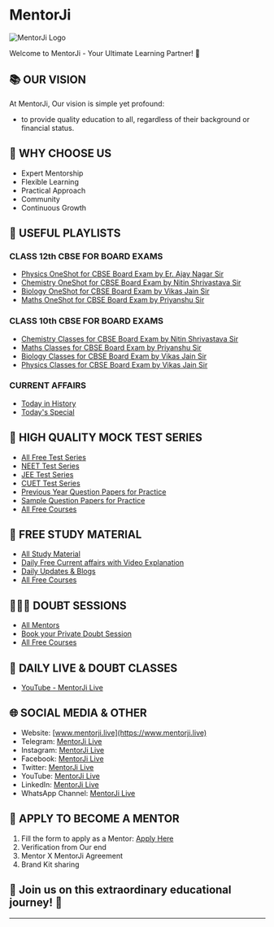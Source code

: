 # MentorJi

![MentorJi Logo](https://mentorji.live/store/1/light-170w-40h.png)

Welcome to MentorJi - Your Ultimate Learning Partner! 🚀

## 📚 OUR VISION
At MentorJi, Our vision is simple yet profound:
- to provide quality education to all, regardless of their background or financial status. 
 
## 🌈 WHY CHOOSE US
- Expert Mentorship
- Flexible Learning
- Practical Approach
- Community
- Continuous Growth 

## 🚀 USEFUL PLAYLISTS

### CLASS 12th CBSE FOR BOARD EXAMS
- [Physics OneShot for CBSE Board Exam by Er. Ajay Nagar Sir](https://youtube.com/playlist?list=PL35CWG1_rR5MuY2yIuAtYBQtRu3G3An4q&feature=shared)
- [Chemistry OneShot for CBSE Board Exam by Nitin Shrivastava Sir](https://youtube.com/playlist?list=PL35CWG1_rR5OHcRUpg2cE0J6y-narq3E-&feature=shared)
- [Biology OneShot for CBSE Board Exam by Vikas Jain Sir](https://youtube.com/playlist?list=PL35CWG1_rR5OM6DlsM2U4CnXMWaWQhmrH&feature=shared)
- [Maths OneShot for CBSE Board Exam by Priyanshu Sir](https://youtube.com/playlist?list=PL35CWG1_rR5OMtyTo64GyxRiOY7w58Bua&feature=shared)

### CLASS 10th CBSE FOR BOARD EXAMS
- [Chemistry Classes for CBSE Board Exam by Nitin Shrivastava Sir](https://youtube.com/playlist?list=PL35CWG1_rR5Pph3gcrVpvmtKrSMNAti8O&feature=shared)
- [Maths Classes for CBSE Board Exam by Priyanshu Sir](https://youtube.com/playlist?list=PL35CWG1_rR5PyM1jvWGs2m_cnS1FvjxQT&feature=shared)
- [Biology Classes for CBSE Board Exam by Vikas Jain Sir](https://youtube.com/playlist?list=PL35CWG1_rR5NuEwgemU2htsFB8Sceq2Ha&feature=shared)
- [Physics Classes for CBSE Board Exam by Vikas Jain Sir](https://youtube.com/playlist?list=PL35CWG1_rR5NXlVnrz3EaLZXSGal6h7Wg&feature=shared)

### CURRENT AFFAIRS 
- [Today in History](https://youtube.com/playlist?list=PL35CWG1_rR5Ou_bXJ2wHRFR0dkvR5Qlzp&feature=shared)
- [Today's Special](https://www.youtube.com/playlist?list=PL35CWG1_rR5OX0lLjRy1T7ZDdq9h-bmEY)

## 📙 HIGH QUALITY MOCK TEST SERIES
- [All Free Test Series](https://mentorji.live/test-series)
- [NEET Test Series](https://mentorji.live/test-series?cat...)
- [JEE Test Series](https://mentorji.live/test-series?cat...)
- [CUET Test Series](https://mentorji.live/test-series?cat...)
- [Previous Year Question Papers for Practice](https://mentorji.live/test-series)
- [Sample Question Papers for Practice](https://mentorji.live/test-series)
- [All Free Courses](https://mentorji.live/classes)

## 📙 FREE STUDY MATERIAL
- [All Study Material](https://mentorji.live/study-material)
- [Daily Free Current affairs with Video Explanation](https://mentorji.live/current-affairs)
- [Daily Updates & Blogs](https://mentorji.live/blog)
- [All Free Courses](https://mentorji.live/classes)

## 🧑🏻‍🏫 DOUBT SESSIONS
- [All Mentors](https://mentorji.live/instructors)
- [Book your Private Doubt Session](https://mentorji.live/instructor-find...)
- [All Free Courses](https://mentorji.live/classes)

## 🔴 DAILY LIVE & DOUBT CLASSES
- [YouTube - MentorJi Live](https://www.youtube.com/@mentorjilive/streams)

## 🌐 SOCIAL MEDIA & OTHER
- Website: [www.mentorji.live](https://www.mentorji.live)
- Telegram: [MentorJi Live](https://t.me/mentorjilive)
- Instagram: [MentorJi Live](https://Instagram.com/mentorjilive)
- Facebook: [MentorJi Live](https://Facebook.com/mentorjilive)
- Twitter: [MentorJi Live](https://Twitter.com/mentorjilive)
- YouTube: [MentorJi Live](https://youtube.com/@mentorjilive)
- LinkedIn: [MentorJi Live](https://linkedin.com/company/mentorjilive)
- WhatsApp Channel: [MentorJi Live](https://shorturl.at/dmPV0)

## 🚀 APPLY TO BECOME A MENTOR
1. Fill the form to apply as a Mentor: [Apply Here](https://shorturl.at/diG45)
2. Verification from Our end
3. Mentor X MentorJi Agreement
4. Brand Kit sharing

## 🌟 Join us on this extraordinary educational journey! 🌟
---
